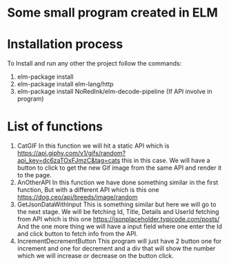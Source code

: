 # Some small program created in ELM

# Installation process
To Install and run any other the project follow the commands:
1. elm-package install
2. elm-package install elm-lang/http
3. elm-package install NoRedInk/elm-decode-pipeline (If API involve in program)


# List of functions
  1. CatGIF
      In this function we will hit a static API which is https://api.giphy.com/v1/gifs/random?api_key=dc6zaTOxFJmzC&tag=cats this in this case. We will have a button to click to get the new Gif image from the same API and render it to the page.
  2. AnOtherAPI
    In this function we have done something similar in the first function, But with a different API which is this one https://dog.ceo/api/breeds/image/random
  3. GetJsonDataWithInput
    This is something similar but here we will go to the next stage. We will be fetching Id, Title, Details and UserId fetching from API which is this one https://jsonplaceholder.typicode.com/posts/ And the one more thing we will have a input field where one enter the Id and click button to fetch info from the API.
  4. IncrementDecrementButton
    This program will just have 2 button one for increment and one for decrement and a div that will show the number which we will increase or decrease on the button click.  
